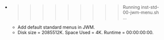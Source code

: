 * >>>>>>>>> Running inst-std-00-jwm-menu.sh ...
  * Add default standard menus in JWM.
  * Disk size = 2085512K. Space Used = 4K. Runtime = 00:00:00:00.
